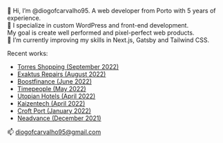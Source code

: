 <html>
  <p>
👋 Hi, I’m @diogofcarvalho95. A web developer from Porto with 5 years of experience.<br>
🚀 I specialize in custom WordPress and front-end development.<br>
   My goal is create well performed and pixel-perfect web products.<br>
🎯 I’m currently improving my skills in Next.js, Gatsby and Tailwind CSS.</p>

<p>Recent works:</p>
 <ul>
    <li><a href="https://torreshopping.pt/" target="_blank">Torres Shopping (September 2022)</a></li>
   <li><a href="https://exaktus.pt/repairs/" target="_blank">Exaktus Repairs (August 2022)</a></li>
   <li><a href="https://boostfinance.pt/" target="_blank">Boostfinance (June 2022)</a></li>
   <li><a href="https://timepeople.pt/" target="_blank">Timepeople (May 2022)</a></li>
   <li><a href="https://utopian.pt/" target="_blank">Utopian Hotels (April 2022)</a></li>
   <li><a href="https://kaizen.tech/" target="_blank">Kaizentech (April 2022)</a></li>
   <li><a href="https://croftport.com/" target="_blank">Croft Port (January 2022)</a></li>
   <li><a href="https://neadvance.com/" target="_blank">Neadvance (December 2021)</a></li>
   
  </ul>

<p>
  📫 <a href="mailto:diogofcarvalho95@gmail.com">diogofcarvalho95@gmail.com</a>
  </p>
<!---
diogofcarvalho95/diogofcarvalho95 is a ✨ special ✨ repository because its `README.md` (this file) appears on your GitHub profile.
You can click the Preview link to take a look at your changes.
--->
</html>
